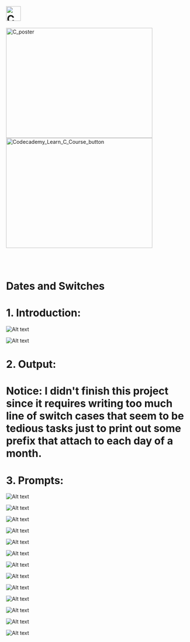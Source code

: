 # <img src="https://github.com/phuongtrieu97coder/Readme_Content_Structure/assets/82598726/9eb1b72c-1de1-4949-80bc-70c12d483ece" alt="C" width="40px" height="40px">



<img src="https://github.com/phuongtrieu97coder/C_projects/assets/82598726/c276198a-1475-4fd7-93dc-92280934114c" alt="C_poster" width="400px" height="300px"> <a type="button" title="Codecademy_Learn_C_Course_button" href="https://www.codecademy.com/paths/c/tracks/c-control-flow-sp/modules/conditionals-c-sp/projects/dates-and-switches-c" target="_blank" data-CodecademyLearnCCourseButt="CodecademyLearnCCourseButt_data"><img src="https://user-images.githubusercontent.com/82598726/175697552-f960b057-9e97-4c3e-a3e2-f2b5f7876de9.png" alt="Codecademy_Learn_C_Course_button" width="400px" height="300px"></a>


<br><br>


# Dates and Switches

# 1. Introduction:
![Alt text](image.png)

![Alt text](image-1.png)


# 2. Output:
# **Notice**: I didn't finish this project since it requires writing too much line of switch cases that seem to be tedious tasks just to print out some prefix that attach to each day of a month.

# 3. Prompts:

![Alt text](image-2.png)

![Alt text](image-3.png)

![Alt text](image-4.png)

![Alt text](image-5.png)

![Alt text](image-6.png)

![Alt text](image-7.png)

![Alt text](image-8.png)

![Alt text](image-9.png)

![Alt text](image-10.png)

![Alt text](image-11.png)

![Alt text](image-12.png)

![Alt text](image-13.png)

![Alt text](image-14.png)

